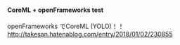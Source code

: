 #### CoreML + openFrameworks test

openFrameworks でCoreML (YOLO)！！ http://takesan.hatenablog.com/entry/2018/01/02/230855

